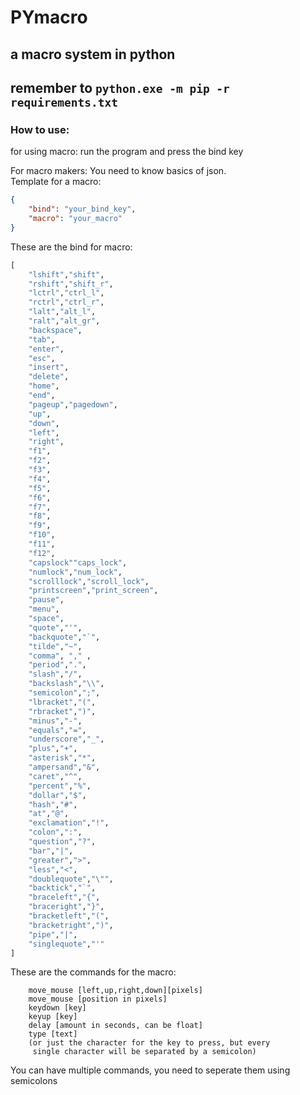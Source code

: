 # **PYmacro**

## **a macro system in python**

remember to `python.exe -m pip -r requirements.txt`
---
### __**How to use**__:
for using macro: run the program and press the bind key

For macro makers:
You need to know basics of json.\
Template for a macro:
```json
{
    "bind": "your_bind_key",
    "macro": "your_macro"
}
```
These are the bind for macro:
```python
[
    "lshift","shift",
    "rshift","shift_r",
    "lctrl","ctrl_l",
    "rctrl","ctrl_r",
    "lalt","alt_l",
    "ralt","alt_gr",
    "backspace",
    "tab",
    "enter",
    "esc",
    "insert",
    "delete",
    "home",
    "end",
    "pageup","pagedown",
    "up",
    "down",
    "left",
    "right",
    "f1",
    "f2",
    "f3",
    "f4",
    "f5",
    "f6",
    "f7",
    "f8",
    "f9",
    "f10",
    "f11",
    "f12",
    "capslock""caps_lock",
    "numlock","num_lock",
    "scrolllock","scroll_lock",
    "printscreen","print_screen",
    "pause",
    "menu",
    "space",
    "quote","'",
    "backquote","`",
    "tilde","~",
    "comma", "," ,
    "period",".",
    "slash","/",
    "backslash","\\",
    "semicolon",";",
    "lbracket","(",
    "rbracket",")",
    "minus","-",
    "equals","=",
    "underscore","_",
    "plus","+",
    "asterisk","*",
    "ampersand","&",
    "caret","^",
    "percent","%",
    "dollar","$",
    "hash","#",
    "at","@",
    "exclamation","!",
    "colon",":",
    "question","?",
    "bar","|",
    "greater",">",
    "less","<",
    "doublequote","\"",
    "backtick","`",
    "braceleft","{",
    "braceright","}",
    "bracketleft","(",
    "bracketright",")",
    "pipe","|",
    "singlequote","'"
]
```

These are the commands for the macro:
```
    move_mouse [left,up,right,down][pixels]
    move_mouse [position in pixels]
    keydown [key]
    keyup [key]
    delay [amount in seconds, can be float]
    type [text]
    (or just the character for the key to press, but every  
     single character will be separated by a semicolon)
```

You can have multiple commands, you need to seperate them using semicolons